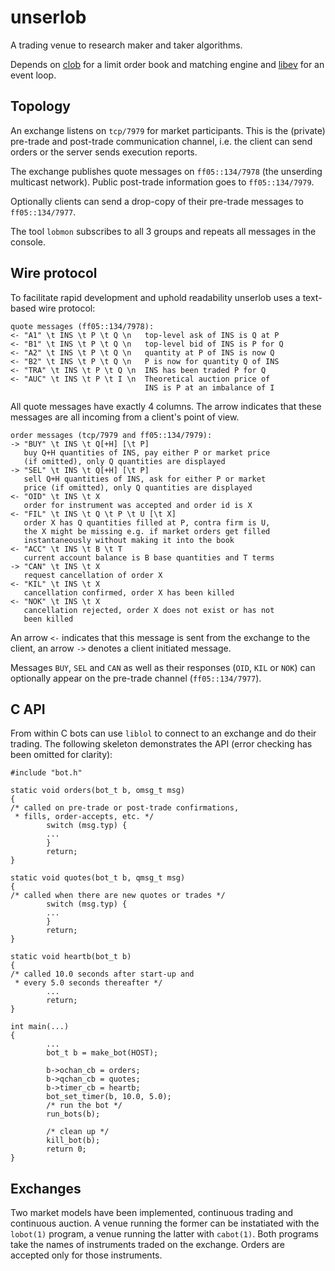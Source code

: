 unserlob
========

A trading venue to research maker and taker algorithms.

Depends on [clob][1] for a limit order book and matching engine
and [libev][2] for an event loop.


Topology
--------

An exchange listens on `tcp/7979` for market participants.  This
is the (private) pre-trade and post-trade communication channel,
i.e. the client can send orders or the server sends execution
reports.

The exchange publishes quote messages on `ff05::134/7978` (the
unserding multicast network).  Public post-trade information
goes to `ff05::134/7979`.

Optionally clients can send a drop-copy of their pre-trade
messages to `ff05::134/7977`.

The tool `lobmon` subscribes to all 3 groups and repeats all
messages in the console.


Wire protocol
-------------

To facilitate rapid development and uphold readability unserlob
uses a text-based wire protocol:

    quote messages (ff05::134/7978):
    <- "A1" \t INS \t P \t Q \n   top-level ask of INS is Q at P
    <- "B1" \t INS \t P \t Q \n   top-level bid of INS is P for Q
    <- "A2" \t INS \t P \t Q \n   quantity at P of INS is now Q
    <- "B2" \t INS \t P \t Q \n   P is now for quantity Q of INS
    <- "TRA" \t INS \t P \t Q \n  INS has been traded P for Q
    <- "AUC" \t INS \t P \t I \n  Theoretical auction price of
                                  INS is P at an imbalance of I

All quote messages have exactly 4 columns.  The arrow indicates
that these messages are all incoming from a client's point of
view.

    order messages (tcp/7979 and ff05::134/7979):
    -> "BUY" \t INS \t Q[+H] [\t P]
       buy Q+H quantities of INS, pay either P or market price
       (if omitted), only Q quantities are displayed
    -> "SEL" \t INS \t Q[+H] [\t P]
       sell Q+H quantities of INS, ask for either P or market
       price (if omitted), only Q quantities are displayed
    <- "OID" \t INS \t X
       order for instrument was accepted and order id is X
    <- "FIL" \t INS \t Q \t P \t U [\t X]
       order X has Q quantities filled at P, contra firm is U,
       the X might be missing e.g. if market orders get filled
       instantaneously without making it into the book
    <- "ACC" \t INS \t B \t T
       current account balance is B base quantities and T terms
    -> "CAN" \t INS \t X
       request cancellation of order X
    <- "KIL" \t INS \t X
       cancellation confirmed, order X has been killed
    <- "NOK" \t INS \t X
       cancellation rejected, order X does not exist or has not
       been killed

An arrow `<-` indicates that this message is sent from the
exchange to the client, an arrow `->` denotes a client initiated
message.

Messages `BUY`, `SEL` and `CAN` as well as their responses
(`OID`, `KIL` or `NOK`) can optionally appear on the pre-trade
channel (`ff05::134/7977`).


C API
-----

From within C bots can use `liblol` to connect to an exchange
and do their trading.  The following skeleton demonstrates the
API (error checking has been omitted for clarity):

    #include "bot.h"

    static void orders(bot_t b, omsg_t msg)
    {
    /* called on pre-trade or post-trade confirmations,
     * fills, order-accepts, etc. */
            switch (msg.typ) {
            ...
            }
            return;
    }
    
    static void quotes(bot_t b, qmsg_t msg)
    {
    /* called when there are new quotes or trades */
            switch (msg.typ) {
            ...
            }
            return;
    }
    
    static void heartb(bot_t b)
    {
    /* called 10.0 seconds after start-up and
     * every 5.0 seconds thereafter */
            ...
            return;
    }
    
    int main(...)
    {
            ...
            bot_t b = make_bot(HOST);
    
            b->ochan_cb = orders;
            b->qchan_cb = quotes;
            b->timer_cb = heartb;
            bot_set_timer(b, 10.0, 5.0);
            /* run the bot */
            run_bots(b);
    
            /* clean up */
            kill_bot(b);
            return 0;
    }


Exchanges
---------

Two market models have been implemented, continuous trading and
continuous auction.  A venue running the former can be
instatiated with the `lobot(1)` program, a venue running the
latter with `cabot(1)`.  Both programs take the names of
instruments traded on the exchange.  Orders are accepted only
for those instruments.

  [1]: https://github.com/hroptatyr/clob
  [2]: http://software.schmorp.de/pkg/libev.html
